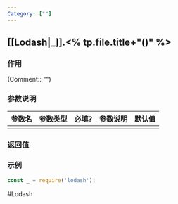 ```yaml
---
Category: [""]
---
```

## [[Lodash|_]].<% tp.file.title+"()" %>
### 作用
(Comment:: "")

### 参数说明
|参数名|参数类型|必填?|参数说明|默认值|
|:-|:-|:-|:-|:-|
||||||

### 返回值


### 示例
```javascript
const _ = require('lodash');

```

#Lodash 